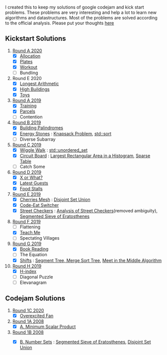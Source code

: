 I created this to keep my solutions of google codejam and kick start problems. These problems are very interesting and help a lot to learn new algorithms and datastructures. Most of the problems are solved according to the official analysis. Please put your thoughts [here](https://github.com/alhasanmridha/codejam/issues/3)

## Kickstart Solutions
1. [Round A 2020](https://codingcompetitions.withgoogle.com/kickstart/round/000000000019ffc7)
    - [x] [Allocation](https://github.com/alhasanmridha/codejam/blob/master/Kick%20Start/Kick%20Start%202020/Round%20A/Allocation.cpp)
    - [x] [Plates](https://github.com/alhasanmridha/codejam/blob/master/Kick%20Start/Kick%20Start%202020/Round%20A/Plates.cpp)
    - [x] [Workout](https://github.com/alhasanmridha/codejam/blob/master/Kick%20Start/Kick%20Start%202020/Round%20A/Workout.cpp)
    - [ ] Bundling
1. Round E 2020
    - [x] [Longest Arithmetic](./Kick%20Start/Kick%20Start%202020/Round%20E/Longest%20Arithmetic.cpp)
    - [x] [High Buildings](./Kick%20Start/Kick%20Start%202020/Round%20E/High%20Buildings.cpp)
    - [x] [Toys](./Kick%20Start/Round%20E%202020/Toys.cpp)
1. [Round A 2019](https://codingcompetitions.withgoogle.com/kickstart/round/0000000000050e01)
    - [x] [Training](https://github.com/alhasanmridha/codejam/blob/master/Kick%20Start/Kick%20Start%20Round%20A%202019/Training.cpp)
    - [x] [Parcels](https://github.com/alhasanmridha/codejam/blob/master/Kick%20Start/Kick%20Start%20Round%20A%202019/Parcels.cpp)
    - [ ] Contention
1. [Round B 2019](https://codingcompetitions.withgoogle.com/kickstart/round/0000000000050eda)
    - [x] [Building Palindromes](https://github.com/alhasanmridha/codejam/blob/master/Kick%20Start/Kick%20Start%20Round%20B%202019%20/Building%20Palindromes.cpp)
    - [x] [Energy Stones](https://github.com/alhasanmridha/codejam/blob/master/Kick%20Start/Kick%20Start%20Round%20B%202019%20/Energy%20Stones.cpp) : [Knapsack Problem](https://en.wikipedia.org/wiki/Knapsack_problem), [std::sort](https://en.cppreference.com/w/cpp/algorithm/sort)
    - [ ] Diverse Subarray
1. [Round C 2019](https://codingcompetitions.withgoogle.com/kickstart/round/0000000000050ff2)
    - [x] [Wiggle Walk](https://github.com/alhasanmridha/codejam/blob/master/Kick%20Start/Kick%20Start%20Round%20C%202019/Wiggle%20Walk.cpp) : [std::unordered_set](https://en.cppreference.com/w/cpp/container/unordered_set)
    - [x] [Circuit Board](https://github.com/alhasanmridha/codejam/blob/master/Kick%20Start/Kick%20Start%20Round%20C%202019/Circuit%20Board.cpp) : [Largest Rectangular Area in a Histogram](https://www.geeksforgeeks.org/largest-rectangle-under-histogram/), [Sparse Table](https://cp-algorithms.com/data_structures/sparse-table.html)
    - [ ] Catch Some
2. [Round D 2019](https://codingcompetitions.withgoogle.com/kickstart/round/0000000000051061)
    - [x] [X or What?](https://github.com/alhasanmridha/codejam/blob/master/Kick%20Start/Kick%20Start%20Round%20D%202019/X%20or%20What.cpp)
    - [x] [Latest Guests](https://github.com/alhasanmridha/codejam/blob/master/Kick%20Start/Kick%20Start%20Round%20D%202019/Latest%20Guest.cpp)
    - [x] [Food Stalls](https://github.com/alhasanmridha/codejam/blob/master/Kick%20Start/Kick%20Start%20Round%20D%202019/Food%20Stalls.cpp)
1. [Round E 2019](https://codingcompetitions.withgoogle.com/kickstart/round/0000000000050edb)
    - [x] [Cherries Mesh](https://github.com/alhasanmridha/codejam/blob/master/Kick%20Start/Kick%20Start%20Round%20E%202019/Cherries%20Mesh.cpp) : [Disjoint Set Union](https://cp-algorithms.com/data_structures/disjoint_set_union.html)
    - [x] [Code-Eat Switcher](https://github.com/alhasanmridha/codejam/blob/master/Kick%20Start/Kick%20Start%20Round%20E%202019/Code-Eat%20Switcher.cpp)
    - [x] [Street Checkers](https://github.com/alhasanmridha/codejam/blob/master/Kick%20Start/Kick%20Start%20Round%20E%202019/Street%20Checkers.cpp) : [Analysis of Street Checkers](https://alhasanmridha.github.io/street_checkers.html)(removed ambiguity), [Segmented Sieve of Eratosthenes](https://forthright48.com/segmented-sieve-of-eratosthenes/)
1. [Round F 2019](https://codingcompetitions.withgoogle.com/kickstart/round/0000000000050edc)
    - [ ] Flattening
    - [x] [Teach Me](https://github.com/alhasanmridha/codejam/blob/master/Kick%20Start/Round%20F%202019/teachme.cpp)
    - [ ] Spectating Villages
1. [Round G 2019](https://codingcompetitions.withgoogle.com/kickstart/round/0000000000050e02)
    - [x] [Book Reading](https://github.com/alhasanmridha/codejam/blob/master/Kick%20Start/Kick%20Start%20Round%20G%202019/Book%20Reading.cpp)
    - [ ] The Equation
    - [x] [Shifts](https://github.com/alhasanmridha/codejam/blob/master/Kick%20Start/Kick%20Start%20Round%20G%202019/Shifts.cpp) : [Segment Tree, Merge Sort Tree](https://cp-algorithms.com/data_structures/segment_tree.html), [Meet in the Middle Algorithm](https://www.quora.com/What-is-meet-in-the-middle-algorithm-w-r-t-competitive-programming)
1. [Round H 2019](https://codingcompetitions.withgoogle.com/kickstart/round/0000000000050edd)
    - [x] [H-index](https://github.com/alhasanmridha/codejam/blob/master/Kick%20Start/Kick%20Start%20Round%20H%202019/H-index.cpp)
    - [ ] Diagonal Puzzle
    - [ ] Elevanagram
## Codejam Solutions
1. [Round 1C 2020](https://codingcompetitions.withgoogle.com/codejam/round/000000000019fef4)
    - [x] [Overexcited Fan](https://github.com/alhasanmridha/codejam/blob/master/Code%20Jam/Round%201C%202020/Overexcited%20Fan.cpp)
1. [Round 1A 2008]()
    - [x] [A. Minimum Scalar Product](https://github.com/alhasanmridha/codejam/blob/master/Code%20Jam/Round%201A%202008/A.%20Minimum%20Scalar%20Product.py)
1. [Round 1B 2008](https://codingcompetitions.withgoogle.com/kickstart/round/0000000000050e01)
    - [x] [B. Number Sets](https://github.com/alhasanmridha/codejam/blob/master/Code%20Jam/Round%201B%202008/B.%20Number%20Sets.cpp) : [Segmented Sieve of Eratosthenes](https://forthright48.com/segmented-sieve-of-eratosthenes/), [Disjoint Set Union](https://cp-algorithms.com/data_structures/disjoint_set_union.html)
    
